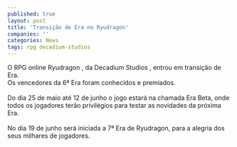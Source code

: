 ```yaml
---
published: true
layout: post
title: 'Transição de Era no Ryudragon'
companies: ''
categories: News
tags: rpg decadium-studios
---
```

O RPG
 online
 Ryudragon
, da Decadium Studios
, entrou em transi&ccedil;&atilde;o de Era. <br />Os vencedores da 6&ordf; Era foram conhecidos e premiados.<br /><br />Do dia 25 de maio at&eacute; 12 de junho o jogo estar&aacute; na chamada Era Beta, onde todos os jogadores ter&atilde;o privil&eacute;gios para testar as novidades da pr&oacute;xima Era.<br /><br />No dia 19 de junho ser&aacute; iniciada a 7&ordf; Era de Ryudragon, para a alegria dos seus milhares de jogadores.
